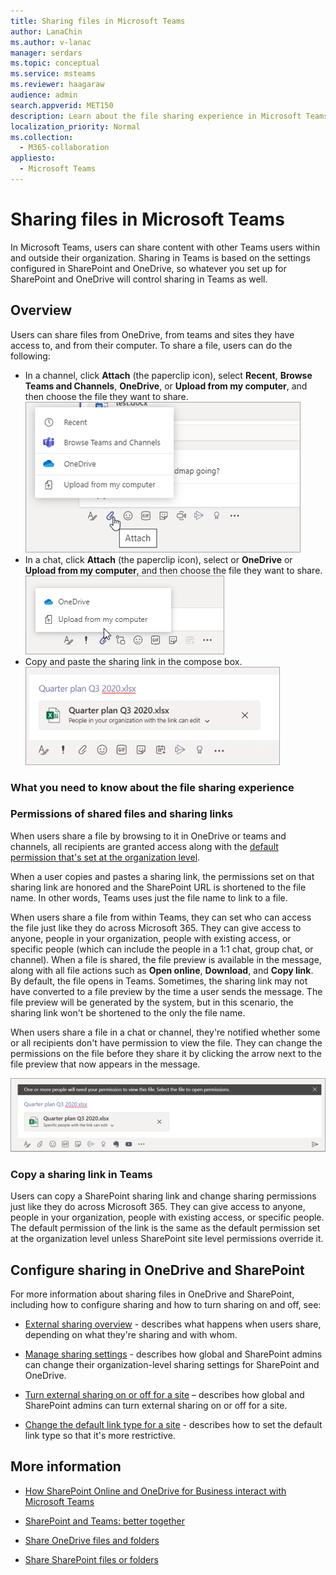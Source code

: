 ```yaml
---
title: Sharing files in Microsoft Teams
author: LanaChin
ms.author: v-lanac
manager: serdars
ms.topic: conceptual
ms.service: msteams
ms.reviewer: haagaraw
audience: admin
search.appverid: MET150
description: Learn about the file sharing experience in Microsoft Teams. 
localization_priority: Normal
ms.collection: 
  - M365-collaboration
appliesto: 
  - Microsoft Teams
---
```


# Sharing files in Microsoft Teams

In Microsoft Teams, users can share content with other Teams users within and outside their organization. Sharing in Teams is based on the settings configured in SharePoint and OneDrive, so whatever you set up for SharePoint and OneDrive will control sharing in Teams as well.

## Overview

Users can share files from OneDrive, from teams and sites they have access to, and from their computer. To share a file, users can do the following:

- In a channel, click **Attach** (the paperclip icon), select **Recent**, **Browse Teams and Channels**, **OneDrive**, or **Upload from my computer**, and then choose the file they want to share. <br> 
    ![Screenshot showing sharing a file from a channel](media/share-files-channel.png)
- In a chat, click **Attach** (the paperclip icon), select  or **OneDrive** or **Upload from my computer**, and then choose the file they want to share. <br>
    ![Screenshot showing sharing a file from a chat](media/share-files-chat.png)
- Copy and paste the sharing link in the compose box.<br>
    ![Screenshot showing file preview in the compose box](media/share-files-link.png)

### What you need to know about the file sharing experience

### Permissions of shared files and sharing links

When users share a file by browsing to it in OneDrive or teams and channels, all recipients are granted access along with the [default permission that's set at the organization level](https://docs.microsoft.com/sharepoint/change-default-sharing-link).

When a user copies and pastes a sharing link, the permissions set on that sharing link are honored and the SharePoint URL is shortened to the file name. In other words, Teams uses just the file name to link to a file.

When users share a file from within Teams, they can set who can access the file just like they do across Microsoft 365. They can give access to anyone, people in your organization, people with existing access, or specific people (which can include the people in a 1:1 chat, group chat, or channel).  When a file is shared, the file preview is available in the message, along with all file actions such as **Open online**, **Download**, and **Copy link**. By default, the file opens in Teams. Sometimes, the sharing link may not have converted to a file preview by the time a user sends the message. The file preview will be generated by the system, but in this scenario, the sharing link won't be shortened to the only the file name.

When users share a file in a chat or channel, they're notified whether some or all recipients don't have permission to view the file. They can change the permissions on the file before they share it by clicking the arrow next to the file preview that now appears in the message.

![Screenshot of notification if recipients don't have permissions](media/share-files-permissions.png)

### Copy a sharing link in Teams

Users can copy a SharePoint sharing link and change sharing permissions just like they do across Microsoft 365. They can give access to anyone, people in your organization, people with existing access, or specific people. The default permission of the link is the same as the default permission set at the organization level unless SharePoint site level permissions override it.

## Configure sharing in OneDrive and SharePoint

For more information about sharing files in OneDrive and SharePoint, including how to configure sharing and how to turn sharing on and off, see:

- [External sharing overview](https://docs.microsoft.com/sharepoint/external-sharing-overview) - describes what happens when users share, depending on what they're sharing and with whom.

- [Manage sharing settings](https://docs.microsoft.com/sharepoint/turn-external-sharing-on-or-off) - describes how global and SharePoint admins can change their organization-level sharing settings for SharePoint and OneDrive.

- [Turn external sharing on or off for a site](https://docs.microsoft.com/sharepoint/change-external-sharing-site) – describes how global and SharePoint admins can turn external sharing on or off for a site.

- [Change the default link type for a site](https://docs.microsoft.com/sharepoint/change-default-sharing-link) - describes how to set the default link type so that it's more restrictive.

## More information

- [How SharePoint Online and OneDrive for Business interact with Microsoft Teams](sharepoint-onedrive-interact.md)

- [SharePoint and Teams: better together](https://techcommunity.microsoft.com/t5/Microsoft-SharePoint-Blog/SharePoint-and-Teams-Better-Together/ba-p/189593)

- [Share OneDrive files and folders](https://support.office.com/article/Share-OneDrive-files-and-folders-9fcc2f7d-de0c-4cec-93b0-a82024800c07#OS_Type=OneDrive_-_Business)

- [Share SharePoint files or folders](https://support.office.com/article/share-sharepoint-files-or-folders-1fe37332-0f9a-4719-970e-d2578da4941c)
